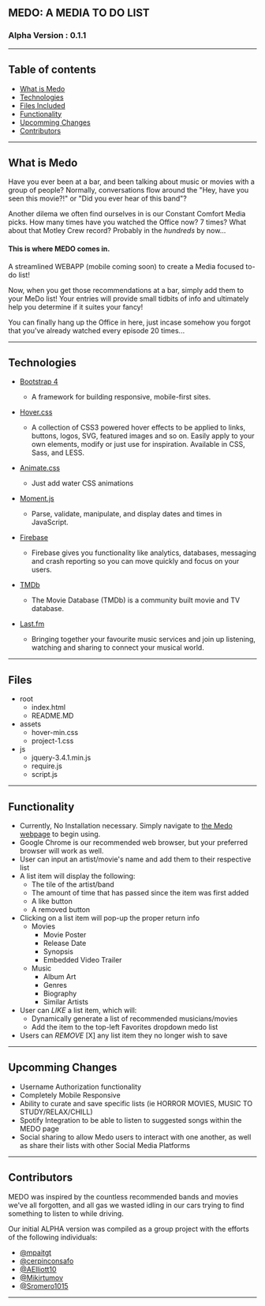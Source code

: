 

## MEDO: A MEDIA TO DO LIST 
### Alpha Version : 0.1.1

---- 

 ## Table of contents
* [What is Medo](#what-is-medo)
* [Technologies](#technologies)
* [Files Included](#files-included)
* [Functionality](#functionality)
* [Upcomming Changes](#upcomming-changes)
* [Contributors](#contributors)

----

## What is Medo 


Have you ever been at a bar, and been talking about music or movies with a group of people?  Normally, conversations flow around the "Hey, have you seen this movie?!"  or "Did you ever hear of this band"? 

Another dilema we often find ourselves in is our Constant Comfort Media picks.  How many times have you watched the Office now?  7 times?  What about that Motley Crew record?  Probably in the *hundreds* by now...

#### **This is where MEDO comes in.**

A streamlined WEBAPP (mobile coming soon) to create a Media focused to-do list!


Now, when you get those recommendations at a bar, simply add them to your MeDo list! Your entries will provide small tidbits of info and ultimately help you determine if it suites your fancy!  

You can finally hang up the Office in here, just incase somehow you forgot that you've already watched every episode 20 times...

----

## Technologies

* [Bootstrap 4](https://getbootstrap.com/)

    - A framework for building responsive, mobile-first sites.

* [Hover.css](https://ianlunn.github.io/Hover/)

    - A collection of CSS3 powered hover effects to be applied to links, buttons, logos, SVG, featured images and so on. Easily apply to your own elements, modify or just use for inspiration. Available in CSS, Sass, and LESS.

* [Animate.css](https://daneden.github.io/animate.css/)

    - Just add water CSS animations

* [Moment.js](https://momentjs.com/docs/)
    - Parse, validate, manipulate, and display dates and times in JavaScript.

* [Firebase](https://firebase.google.com/docs)

    - Firebase gives you functionality like analytics, databases, messaging and crash reporting so you can move quickly and focus on your users.

* [TMDb](https://www.themoviedb.org/documentation/api?language=en-US)

    - The Movie Database (TMDb) is a community built movie and TV database.

* [Last.fm](https://www.last.fm/api)

    - Bringing together your favourite music services and join up listening, watching and sharing to connect your musical world. 

----

## Files 

* root
    * index.html
    * README.MD
* assets
    * hover-min.css
    * project-1.css
* js
    * jquery-3.4.1.min.js
    * require.js
    * script.js

----

## Functionality

* Currently, No Installation necessary.  Simply navigate to [the Medo webpage](https://mpaitgt.github.io/Project_1/) to begin using.
* Google Chrome is our recommended web browser, but your preferred browser will work as well.
* User can input an artist/movie's name and add them to their respective list
* A list item will display the following:
    * The tile of the artist/band
    * The amount of time that has passed since the item was first added
    * A like button 
    * A removed button
* Clicking on a list item will pop-up the proper return info
    * Movies
        * Movie Poster
        * Release Date
        * Synopsis
        * Embedded Video Trailer
    * Music
        * Album Art
        * Genres
        * Biography
        * Similar Artists
* User can *LIKE* a list item, which will:
    * Dynamically generate a list of recommended musicians/movies 
    * Add the item to the top-left Favorites dropdown medo list
* Users can *REMOVE* [X] any list item they no longer wish to save

    
----

## Upcomming Changes

* Username Authorization functionality
* Completely Mobile Responsive 
* Ability to curate and save specific lists (ie HORROR MOVIES, MUSIC TO STUDY/RELAX/CHILL)
* Spotify Integration to be able to listen to suggested songs within the MEDO page
* Social sharing to allow Medo users to interact with one another, as well as share their lists with other Social Media Platforms

----

## Contributors

MEDO was inspired by the countless recommended bands and movies we've all forgotten, and all gas we wasted idling in our cars trying to find something to listen to while driving.

Our initial ALPHA version was compiled as a group project with the efforts of the following individuals:

* [@mpaitgt](https://github.com/mpaitgt)
* [@cerpinconsafo](https://github.com/cerpinconsafo)
* [@AElliott10](https://github.com/AElliott10)
* [@Mikirtumov](https://github.com/Mikirtumov)
* [@Sromero1015](https://github.com/Sromero1015)

----